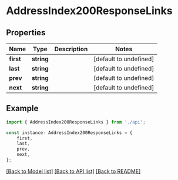 # AddressIndex200ResponseLinks


## Properties

Name | Type | Description | Notes
------------ | ------------- | ------------- | -------------
**first** | **string** |  | [default to undefined]
**last** | **string** |  | [default to undefined]
**prev** | **string** |  | [default to undefined]
**next** | **string** |  | [default to undefined]

## Example

```typescript
import { AddressIndex200ResponseLinks } from './api';

const instance: AddressIndex200ResponseLinks = {
    first,
    last,
    prev,
    next,
};
```

[[Back to Model list]](../README.md#documentation-for-models) [[Back to API list]](../README.md#documentation-for-api-endpoints) [[Back to README]](../README.md)
